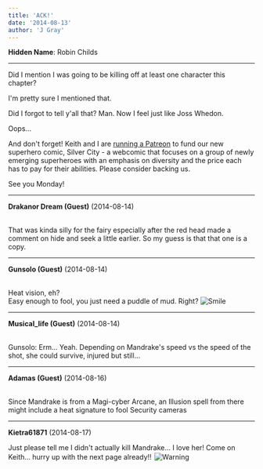 ```yaml
---
title: 'ACK!'
date: '2014-08-13'
author: 'J Gray'
---
```


<p><strong>Hidden Name</strong>: Robin Childs</p><hr><p>Did I mention I was going to be killing off at least one character this chapter?</p><p>I'm pretty sure I mentioned that.</p><p>Did I forgot to tell y'all that? Man. Now I feel just like Joss Whedon.</p><p>Oops...</p><p>And don't forget! Keith and I are <a href="http://www.patreon.com/user?u=244206" target="_blank">running a Patreon</a> to fund our new superhero comic, Silver City - a webcomic that focuses on a group of newly emerging superheroes with an emphasis on diversity and the price each has to pay for their abilities. Please consider backing us.</p><p>See you Monday!</p>

---
**Drakanor Dream (Guest)** (2014-08-14)

<br> That was kinda silly for the fairy especially after the red head made a comment on hide and seek a little earlier. So my guess is that that one is a copy.<br>

---
**Gunsolo (Guest)** (2014-08-14)

<br> Heat vision, eh? <br>Easy enough to fool, you just need a puddle of mud. Right? <img src="/smilies/smile.gif" alt="Smile" border="0"><br>

---
**Musical_life (Guest)** (2014-08-14)

<br> Gunsolo: Erm... Yeah. Depending on Mandrake's speed vs the speed of the shot, she could survive, injured but still...<br>

---
**Adamas (Guest)** (2014-08-16)

<br> Since Mandrake is from a Magi-cyber Arcane, an Illusion spell from there might include a heat signature to fool Security cameras<br>

---
**Kietra61871** (2014-08-17)

Just please tell me I didn't actually kill Mandrake... I love her! Come on Keith... hurry up with the next page already!!&nbsp;<img src=" /smilies/warning1.gif " border="0" alt=" Warning " hspace="2" vspace="2">

